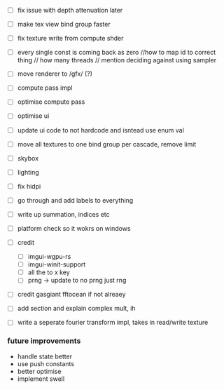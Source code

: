 - [ ] fix issue with depth attenuation later

- [ ] make tex view bind group faster
- [ ] fix texture write from compute shder
- [ ] every single const is coming back as zero
//how to map id to correct thing
// how many threads
// mention deciding against using sampler
- [ ] move renderer to /gfx/ (?)
- [ ] compute pass impl
- [ ] optimise compute pass
- [ ] optimise ui
- [ ] update ui code to not hardcode and isntead use enum val
- [ ] move all textures to one bind group per cascade, remove limit

- [ ] skybox
- [ ] lighting


- [ ] fix hidpi
- [ ] go through and add labels to everything
- [ ] write up summation, indices etc
- [ ] platform check so it wokrs on windows
- [ ] credit 
    - [ ] imgui-wgpu-rs
    - [ ] imgui-winit-support
    - [ ] all the to x key
    - [ ] prng -> update to no prng just rng
- [ ] credit gasgiant fftocean if not alreaey
- [ ] add section and explain complex mult, ih
- [ ] write a seperate fourier transform impl, takes in read/write texture


### future improvements
- handle state better
- use push constants
- better optimise
- implement swell
